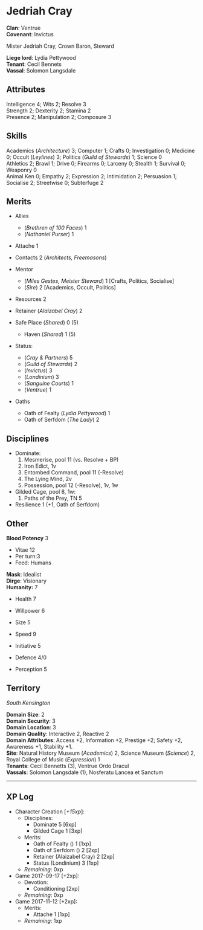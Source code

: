 # Jedriah Cray
**Clan**: Ventrue  
**Covenant**: Invictus  

Mister Jedriah Cray, Crown Baron, Steward  

**Liege lord**: Lydia Pettywood  
**Tenant**: Cecil Bennets  
**Vassal**: Solomon Langsdale  

## Attributes
Intelligence 4; Wits 2; Resolve 3  
Strength 2; Dexterity 2; Stamina 2  
Presence 2; Manipulation 2; Composure 3  

## Skills
Academics (_Architecture_) 3; Computer 1; Crafts 0; Investigation 0; Medicine 0; Occult (_Leylines_) 3; Politics (_Guild of Stewards_) 1; Science 0  
Athletics 2; Brawl 1; Drive 0; Firearms 0; Larceny 0; Stealth 1; Survival 0; Weaponry 0  
Animal Ken 0; Empathy 2; Expression 2; Intimidation 2; Persuasion 1; Socialise 2; Streetwise 0; Subterfuge 2  

## Merits
+ Allies
	+ (_Brethren of 100 Faces_) 1
	+ (_Nathaniel Purser_) 1
+ Attache 1
+ Contacts 2 (_Architects, Freemasons_)
+ Mentor
	+ (_Miles Gestes, Meister Steward_) 1 [Crafts, Politics, Socialise]
	+ (_Sire_) 2 [Academics, Occult, Politics]
+ Resources 2
+ Retainer (_Alaizabel Cray_) 2
+ Safe Place (_Shared_) 0 (5)
	+ Haven (_Shared_) 1 (5)
+ Status:
	+ (_Cray & Partners_) 5
	+ (_Guild of Stewards_) 2
	+ (_Invictus_) 3
	+ (_Londinium_) 3
	+ (_Sanguine Courts_) 1
	+ (_Ventrue_) 1

+ Oaths
	+ Oath of Fealty (_Lydia Pettywood_) 1
	+ Oath of Serfdom (_The Lady_) 2

## Disciplines
+ Dominate:
	1. Mesmerise, pool 11 (vs. Resolve + BP)
	2. Iron Edict, 1v
	3. Entombed Command, pool 11 (-Resolve)
	4. The Lying Mind, 2v
	5. Possession, pool 12 (-Resolve), 1v, 1w
+ Gilded Cage, pool 8, 1w:
	1. Paths of the Prey, TN 5
+ Resilience 1 (+1, Oath of Serfdom)

## Other
**Blood Potency** 3  
+ Vitae 12
+ Per turn:3
+ Feed: Humans

**Mask**: Idealist  
**Dirge**: Visionary  
**Humanity:** 7  

+ Health 7
+ Willpower 6

+ Size 5
+ Speed 9

+ Initiative 5
+ Defence 4/0

+ Perception 5

## Territory
_South Kensington_

**Domain Size**: 2  
**Domain Security**: 3  
**Domain Location**: 3  
**Domain Quality**: Interactive 2, Reactive 2  
**Domain Attributes**: Access +2, Information +2, Prestige +2; Safety +2, Awareness +1, Stability +1.  
**Site**: Natural History Museum (_Academics_) 2, Science Museum (_Science_) 2, Royal College of Music (_Expression_) 1  
**Tenants**: Cecil Bennetts (3), Ventrue Ordo Dracul  
**Vassals**: Solomon Langsdale (1), Nosferatu Lancea et Sanctum  

***
## XP Log
+ Character Creation [_+15xp_]:
	+ Disciplines:
		+ Dominate 5 [6xp]
		+ Gilded Cage 1 [3xp]
	+ Merits:
		+ Oath of Fealty () 1 [1xp]
		+ Oath of Serfdom () 2 [2xp]
		+ Retainer (Alaizabel Cray) 2 [2xp]
		+ Status (Londinium) 3 [1xp]
	+ _Remaining_: 0xp
+ Game 2017-09-17 [+2xp]:
	+ Devotion:
		+ Conditioning [2xp]
	+ _Remaining_: 0xp
+ Game 2017-11-12 [+2xp]:
	+ Merits:
		+ Attache 1 [1xp]
	+ _Remaining_: 1xp